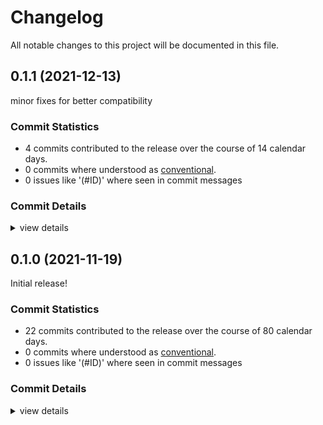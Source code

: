 # Changelog

All notable changes to this project will be documented in this file.

## 0.1.1 (2021-12-13)

minor fixes for better compatibility

### Commit Statistics

<csr-read-only-do-not-edit/>

 - 4 commits contributed to the release over the course of 14 calendar days.
 - 0 commits where understood as [conventional](https://www.conventionalcommits.org).
 - 0 issues like '(#ID)' where seen in commit messages

### Commit Details

<csr-read-only-do-not-edit/>

<details><summary>view details</summary>

 * **Uncategorized**
    - Adjusting changelogs prior to release of narui_core v0.1.1, narui_widgets v0.1.1 ([`7e51058`](https://github.comgit//apertus-open-source-cinema/narui/commit/7e51058be8960873da3d46b53d7ed99d5840d438))
    - switch to 4 sample anti-aliasing ([`cdcc471`](https://github.comgit//apertus-open-source-cinema/narui/commit/cdcc471f2c0952dbe5bce789bfae72f1bf3897a6))
    - upgrade vulcano-rs to 0.27.0 ([`a4ec9f9`](https://github.comgit//apertus-open-source-cinema/narui/commit/a4ec9f992b405a6b832045f581e06d9b41f80c71))
    - do not eagerly acquire new swapchain images ([`6b78d9b`](https://github.comgit//apertus-open-source-cinema/narui/commit/6b78d9b28b59cd563fe6d2b351ddeff47c23359c))
</details>

## 0.1.0 (2021-11-19)

Initial release!

### Commit Statistics

<csr-read-only-do-not-edit/>

 - 22 commits contributed to the release over the course of 80 calendar days.
 - 0 commits where understood as [conventional](https://www.conventionalcommits.org).
 - 0 issues like '(#ID)' where seen in commit messages

### Commit Details

<csr-read-only-do-not-edit/>

<details><summary>view details</summary>

 * **Uncategorized**
    - Release narui_core v0.1.0, narui_macros v0.1.0, narui_widgets v0.1.0, narui v0.1.0 ([`ded0884`](https://github.comgit//apertus-open-source-cinema/narui/commit/ded08846593b06955d2413823f439a7436189eae))
    - Release rutter_layout v0.1.0, narui_core v0.1.0, narui_macros v0.1.0, narui_widgets v0.1.0, narui v0.1.0 ([`dc18edd`](https://github.comgit//apertus-open-source-cinema/narui/commit/dc18edd7b636abfd9815716d9a3b0d297f2179e9))
    - Release freelist v0.1.0, rutter_layout v0.1.0, narui_core v0.1.0, narui_macros v0.1.0, narui_widgets v0.1.0, narui v0.1.0 ([`5b90685`](https://github.comgit//apertus-open-source-cinema/narui/commit/5b9068543940621cf046f0dbd8d84cad0b9bfa3d))
    - Release freelist v0.1.0, rutter_layout v0.1.0, narui_core v0.1.0, narui_macros v0.1.0, narui_widgets v0.1.0, narui v0.1.0 ([`974b403`](https://github.comgit//apertus-open-source-cinema/narui/commit/974b40366ec6bcd43a6c32883f117b7ca45753d8))
    - Release freelist v0.1.0, rutter_layout v0.1.0, narui_core v0.1.0, narui_macros v0.1.0, narui_widgets v0.1.0, narui v0.1.0 ([`86eb164`](https://github.comgit//apertus-open-source-cinema/narui/commit/86eb1640fe543d25e0e8842181aac6e9b392fe63))
    - use best device for our requirements ([`deb6ae7`](https://github.comgit//apertus-open-source-cinema/narui/commit/deb6ae780b4a97258f4dc521d7280b7baff33090))
    - add metadata to Cargo.toml files ([`23cb406`](https://github.comgit//apertus-open-source-cinema/narui/commit/23cb406809d31613caa3457eaa983e81b349eab6))
    - upgrade vulkano rs to 0.26.0 ([`30a2797`](https://github.comgit//apertus-open-source-cinema/narui/commit/30a2797815ef0b1ca38e782a8387c816732de1a4))
    - Rework macro imports ([`99bffa7`](https://github.comgit//apertus-open-source-cinema/narui/commit/99bffa76b373f2191ee2e50d425642905708961d))
    - Implement subpasses ([`a60d2d6`](https://github.comgit//apertus-open-source-cinema/narui/commit/a60d2d66b18ce49a05ec3e6491592f04de2e6e39))
    - optimize widget gen to use Option instead of Rc ([`dfdba3c`](https://github.comgit//apertus-open-source-cinema/narui/commit/dfdba3cb18815672cd94f586621039eaf2c90dff))
    - fix compiling on stable rust ([`5f12191`](https://github.comgit//apertus-open-source-cinema/narui/commit/5f1219183a04b820fb8d4581467574d77ed0c690))
    - rework proc macros to not generate as many macros ([`38a6439`](https://github.comgit//apertus-open-source-cinema/narui/commit/38a64396b94a5b8e23fdc1d8ab47f14ffcff29b7))
    - directly overwrite args, do not create a new Box ([`b78bf62`](https://github.comgit//apertus-open-source-cinema/narui/commit/b78bf620a205e5ce1d0fda22de36a3343e3fa9d2))
    - implement correct (render) sorting for text ([`1aa92c5`](https://github.comgit//apertus-open-source-cinema/narui/commit/1aa92c534b1ef55750e7002d84a1da81ab413fdc))
    - optimize KeyMap even further ([`b9a799e`](https://github.comgit//apertus-open-source-cinema/narui/commit/b9a799e87c1b79a34d77f73bbe807f1053b2f0f4))
    - optimize KeyMap slightly using HashMap::entry ([`ba3b6a0`](https://github.comgit//apertus-open-source-cinema/narui/commit/ba3b6a005e802e458b1713f9df90ef04de331f35))
    - update and cleanup deps ([`0f08af9`](https://github.comgit//apertus-open-source-cinema/narui/commit/0f08af9ca7e7a5f67eea20549b8a5322770fc30e))
    - remove jemallocator ([`f471cc0`](https://github.comgit//apertus-open-source-cinema/narui/commit/f471cc09d922290f7ad0637f9a8252bdf61e8570))
    - slight optimization of shout_args ([`80b3792`](https://github.comgit//apertus-open-source-cinema/narui/commit/80b37926fb1774c15d8810dcecdbb9874dee4110))
    - render lyon, text and rounded rect single pass ([`4ad6232`](https://github.comgit//apertus-open-source-cinema/narui/commit/4ad623252ed3c4bbeccdc74a7ecd6d6cf77981fa))
    - refactoring ([`16f0955`](https://github.comgit//apertus-open-source-cinema/narui/commit/16f0955fc104936fc29627c6bb29567e73ebe664))
</details>

